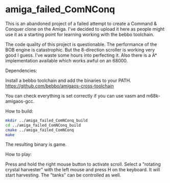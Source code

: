 # amiga_failed_ComNConq
This is an abandoned project of a failed attempt to create a Command &amp; Conquer clone on the Amiga.
I've decided to upload it here as people might use it as a starting point for learning working with the bebbo toolchain.

The code quality of this project is questionable. The performance of the BOB engine is catastrophic.
But the 8-direction scroller is working very good I guess. I've waste some hours into perfecting it.
Also there is a A* implementation available which works awful on an 68000.

Dependencies:

Install a bebbo toolchain and add the binaries to your PATH.
https://github.com/bebbo/amigaos-cross-toolchain

You can check everything is set correctly if you can use vasm and m68k-amigaos-gcc.

How to build:
```bash
mkdir ../amiga_failed_ComNConq_build
cd ../amiga_failed_ComNConq_build
cmake ../amiga_failed_ComNConq
make
```

The resulting binary is game.

How to play:

Press and hold the right mouse button to activate scroll.
Select a "rotating crystal harvester" with the left mouse and press H on the keyboard. It will start harvesting.
The "tanks" can be controlled as well.

